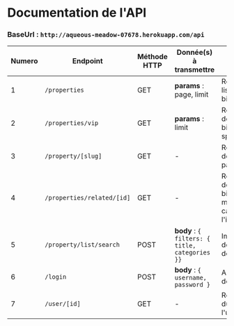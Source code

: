 # Documentation de l'API

### BaseUrl : `http://aqueous-meadow-07678.herokuapp.com/api`

| Numero | Endpoint | Méthode HTTP | Donnée(s) à transmettre | Description |
|--|--|--|--|--|
| 1 | `/properties` | GET | **params** : page, limit | Récupération la liste de tous les biens |
| 2 | `/properties/vip` | GET | **params** : limit | Récupération de tous les biens sponsorisés |
| 3 | `/property/[slug]` | GET | - | Récupération de chaque bien par son slug |
| 4 | `/properties/related/[id]` | GET | - | Récupération de tous les biens d'une même catégorie via l'id |
| 5 | `/property/list/search` | POST | **body** : `{ filters: { title, categories }}` | Implémentation de la fonction de recherche |
| 6 | `/login` | POST | **body** : `{ username, password }` | Authentification de l'utilisateur |
| 7 | `/user/[id]` | GET | - | Récupération du profil de l'utilisateur |
